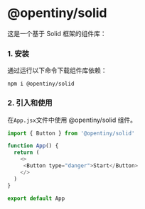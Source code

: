 # @opentiny/solid

这是一个基于 Solid 框架的组件库：

### 1. 安装

通过运行以下命令下载组件库依赖：

```shell
npm i @opentiny/solid
```

### 2. 引入和使用

在`App.jsx`文件中使用 @opentiny/solid 组件。

```js
import { Button } from '@opentiny/solid'

function App() {
  return (
    <>
     <Button type="danger">Start</Button>
    </>
  )
}

export default App

```
